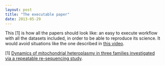```yaml
---
layout: post
title: "The executable paper"
date: 2013-05-29
---
```


This [1] is how all the papers should look like: an easy to execute workflow with all the datasets included, in order to be able to reproduce its science. It would avoid situations like the one described in <a href="http://www.youtube.com/watch?v=N2zK3sAtr-4">this video</a>.

[1] <a href="https://main.g2.bx.psu.edu/u/aun1/p/heteroplasmy">Dynamics of mitochondrial heteroplasmy in three families investigated via a repeatable re-sequencing study</a>.
